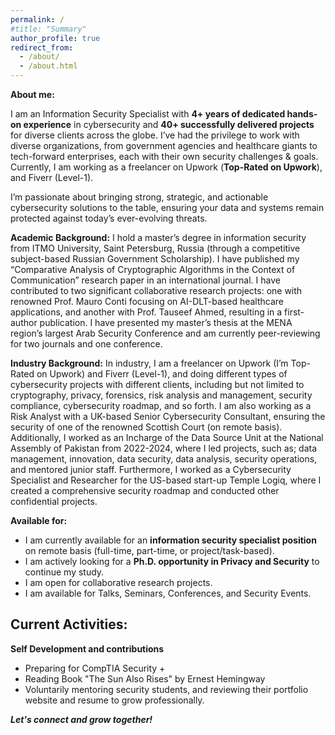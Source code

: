 ```yaml
---
permalink: /
#title: "Summary"
author_profile: true
redirect_from: 
  - /about/
  - /about.html
---
```

**About me:**

I am an Information Security Specialist with **4+ years of dedicated hands-on experience** in cybersecurity and **40+ successfully delivered projects** for diverse clients across the globe. I’ve had the privilege to work with diverse organizations, from government agencies and healthcare giants to tech-forward enterprises, each with their own security challenges & goals. Currently, I am working as a freelancer on Upwork (**Top-Rated on Upwork**), and Fiverr (Level-1).

I’m passionate about bringing strong, strategic, and actionable cybersecurity solutions to the table, ensuring your data and systems remain protected against today’s ever-evolving threats.

**Academic Background:**
I hold a master’s degree in information security from ITMO University, Saint Petersburg, Russia (through a competitive subject-based Russian Government Scholarship). I have published my “Comparative Analysis of Cryptographic Algorithms in the Context of Communication” research paper in an international journal. I have contributed to two significant collaborative research projects: one with renowned Prof. Mauro Conti focusing on AI-DLT-based healthcare applications, and another with Prof. Tauseef Ahmed, resulting in a first-author publication. I have presented my master’s thesis at the MENA region’s largest Arab Security Conference and am currently peer-reviewing for two journals and one conference. 

**Industry Background:**
In industry, I am a freelancer on Upwork (I’m Top-Rated on Upwork) and Fiverr (Level-1), and doing different types of cybersecurity projects with different clients, including but not limited to cryptography, privacy, forensics, risk analysis and management, security compliance, cybersecurity roadmap, and so forth. I am also working as a Risk Analyst with a UK-based Senior Cybersecurity Consultant, ensuring the security of one of the renowned Scottish Court (on remote basis). Additionally, I worked as an Incharge of the Data Source Unit at the National Assembly of Pakistan from 2022-2024, where I led projects, such as; data management, innovation, data security, data analysis, security operations, and mentored junior staff. Furthermore, I worked as a Cybersecurity Specialist and Researcher for the US-based start-up Temple Logiq, where I created a comprehensive security roadmap and conducted other confidential projects.

**Available for:**
- I am currently available for an **information security specialist position** on remote basis (full-time, part-time, or project/task-based). 
- I am actively looking for a **Ph.D. opportunity in Privacy and Security** to continue my study.
- I am open for collaborative research projects.
- I am available for Talks, Seminars, Conferences, and Security Events.

Current Activities:
---
**Self Development and contributions**
- Preparing for CompTIA Security + 
- Reading Book "The Sun Also Rises" by Ernest Hemingway
- Voluntarily mentoring security students, and reviewing their portfolio website and resume to grow professionally.


***Let's connect and grow together!***